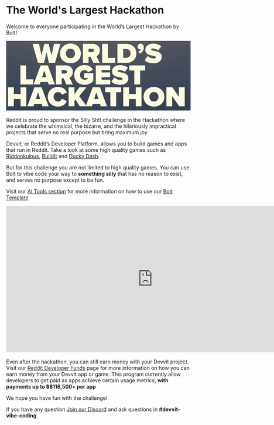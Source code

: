 # The World's Largest Hackathon

Welcome to everyone participating in the World’s Largest Hackathon by Bolt!

[![Hackathon Logo](./assets/ai-tools/hackathon-logo.png)](https://hackathon.dev)

Reddit is proud to sponsor the Silly Sh!t challenge in the Hackathon where we celebrate the whimsical, the bizarre, and the hilariously impractical projects that serve no real purpose but bring maximum joy.

Devvit, or Reddit’s Developer Platform, allows you to build games and apps that run in Reddit. Take a look at some high quality games such as [Riddonkulous](https://www.reddit.com/r/riddonkulous/), [BuildIt](https://www.reddit.com/r/buildit/) and [Ducky Dash](https://www.reddit.com/r/RedditGames/comments/1l2vq3t/daily_challenge_ducky_dash_june_4_2025/).

But for this challenge you are not limited to high quality games. You can use Bolt to vibe code your way to **something silly** that has no reason to exist, and serves no purpose except to be fun.

Visit our [AI Tools section](devvit_web/ai_tools.mdx) for more information on how to use our [Bolt Template](https://github.com/reddit/devvit-bolt-starter-experimental)

<iframe
  width="800px"
  height="400px"
  src="https://www.youtube.com/embed/uI85NRCoQNU"
  title="Using the Bolt x Devvit template"
  frameborder="0"
  allow="accelerometer; autoplay; clipboard-write; encrypted-media; gyroscope; picture-in-picture; web-share"
  referrerpolicy="strict-origin-when-cross-origin"
  allowfullscreen
></iframe>

Even after the hackathon, you can still earn money with your Devvit project. Visit our [Reddit Developer Funds](reddit_developer_funds.md) page for more information on how you can earn money from your Devvit app or game. This program currently allow developers to get paid as apps achieve certain usage metrics, **with payments up to $$116,500+ per app**

We hope you have fun with the challenge!

If you have any question [Join our Discord](https://discord.gg/Cd43ExtEFS) and ask questions in **#devvit-vibe-coding**.
